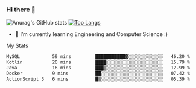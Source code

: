 ### Hi there 👋

![Anurag's GitHub stats](https://github-readme-stats.vercel.app/api?username=MatteoIorio11&show_icons=true&theme=dark) 
[![Top Langs](https://github-readme-stats.vercel.app/api/top-langs/?username=MatteoIorio11&theme=dark)](https://github.com/MatteoIorio11/github-readme-stats)

- 🌱 I’m currently learning Engineering and Computer Science :)

<!--
**MatteoIorio11/MatteoIorio11** is a ✨ _special_ ✨ repository because its `README.md` (this file) appears on your GitHub profile.

Here are some ideas to get you started:

- 🔭 I’m currently working on ...
- 🌱 I’m currently learning ...
- 👯 I’m looking to collaborate on ...
- 🤔 I’m looking for help with ...
- 💬 Ask me about ...
- 📫 How to reach me: ...
- 😄 Pronouns: ...
- ⚡ Fun fact: ...
-->
My Stats
<!--START_SECTION:waka-->

```txt
MySQL            59 mins         ███████████▓░░░░░░░░░░░░░   46.20 %
Kotlin           20 mins         ████░░░░░░░░░░░░░░░░░░░░░   15.79 %
Java             16 mins         ███▒░░░░░░░░░░░░░░░░░░░░░   12.99 %
Docker           9 mins          ██░░░░░░░░░░░░░░░░░░░░░░░   07.42 %
ActionScript 3   6 mins          █▒░░░░░░░░░░░░░░░░░░░░░░░   05.39 %
```

<!--END_SECTION:waka-->
